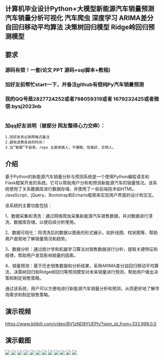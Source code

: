 ## 计算机毕业设计Python+大模型新能源汽车销量预测 汽车销量分析可视化 汽车爬虫 深度学习 ARIMA差分自回归移动平均算法 决策树回归模型 Ridge岭回归预测模型

## 要求
### 源码有偿！一套(论文 PPT 源码+sql脚本+教程)

### 
### 加好友前帮忙start一下，并备注github有偿纯Py汽车销量预测
### 我的QQ号是2827724252或者798059319或者 1679232425或者微信:bysj2023nb

# 

### 加qq好友说明（被部分 网友整得心力交瘁）：
    1.加好友务必按照格式备注
    2.避免浪费各自的时间！
    3.当“客服”不容易，repo 主是体面人，不爆粗，性格好，文明人。
## 介绍
基于Python的新能源汽车销量分析与预测系统是一个使用Python编程语言和Flask框架开发的系统。它可以帮助用户分析和预测新能源汽车的销量情况。该系统使用了关系数据库进行数据存储，并使用了一些前端技术如HTML、JavaScript、jQuery、Bootstrap和Echarts框架来实现用户界面的设计和交互。

该系统的主要功能包括：

1、数据采集和清洗：通过网络爬虫采集新能源汽车销售数据，并对数据进行清洗、数据库存储，以便后续分析使用。

2、数据可视化：将清洗后的数据以图表的形式展示，如折线图、柱状图等，帮助用户直观地了解销量情况和趋势。

3、数据分析：通过统计学和机器学习算法对销售数据进行分析，提取关键特征和规律，帮助用户发现影响销量的因素。

4、销量预测：基于历史销售数据和分析结果，采用ARIMA差分自回归移动平均算法、决策树回归和Ridge岭回归等预测模型对未来销量进行预测，帮助用户做出决策和制定销售策略。

通过该系统，用户可以方便地进行新能源汽车销量分析和预测，从而更好地了解市场需求和制定销售策略。


## 演示视频
https://www.bilibili.com/video/BV1zND8YUEPh/?spm_id_from=333.999.0.0


## 演示截图

![](1.png)
![](2.png)
![](3.png)
![](4.png)
![](5.png)
![](6.png)
![](7.png)
![](8.png)
![](9.png)
![](10.png)
![](11.png)
![](12.png)



